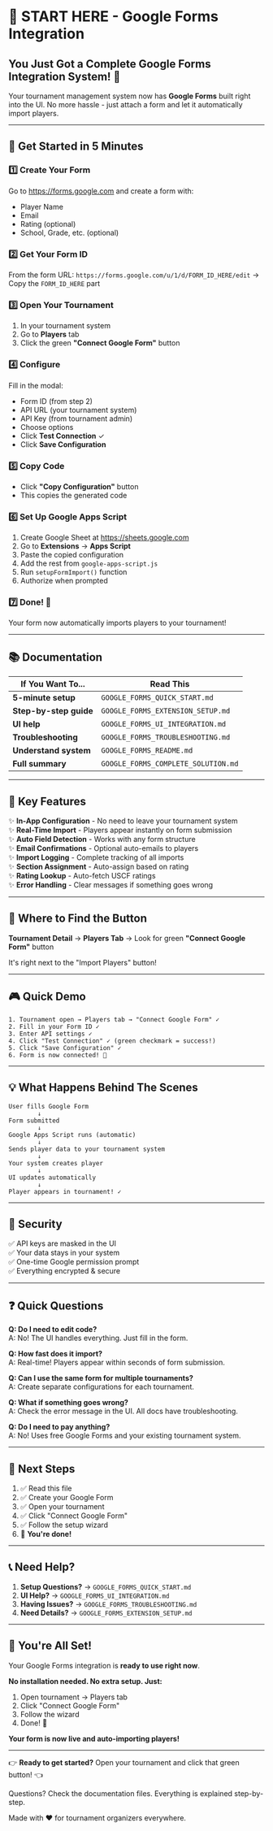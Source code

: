# 🎯 START HERE - Google Forms Integration

## You Just Got a Complete Google Forms Integration System! 🎉

Your tournament management system now has **Google Forms** built right into the UI. No more hassle - just attach a form and let it automatically import players.

---

## 🚀 Get Started in 5 Minutes

### 1️⃣ Create Your Form
Go to https://forms.google.com and create a form with:
- Player Name
- Email
- Rating (optional)
- School, Grade, etc. (optional)

### 2️⃣ Get Your Form ID
From the form URL: `https://forms.google.com/u/1/d/FORM_ID_HERE/edit`
→ Copy the `FORM_ID_HERE` part

### 3️⃣ Open Your Tournament
1. In your tournament system
2. Go to **Players** tab
3. Click the green **"Connect Google Form"** button

### 4️⃣ Configure
Fill in the modal:
- Form ID (from step 2)
- API URL (your tournament system)
- API Key (from tournament admin)
- Choose options
- Click **Test Connection** ✓
- Click **Save Configuration**

### 5️⃣ Copy Code
- Click **"Copy Configuration"** button
- This copies the generated code

### 6️⃣ Set Up Google Apps Script
1. Create Google Sheet at https://sheets.google.com
2. Go to **Extensions** → **Apps Script**
3. Paste the copied configuration
4. Add the rest from `google-apps-script.js`
5. Run `setupFormImport()` function
6. Authorize when prompted

### 7️⃣ Done! 🎉
Your form now automatically imports players to your tournament!

---

## 📚 Documentation

| If You Want To... | Read This |
|-------------------|-----------|
| **5-minute setup** | `GOOGLE_FORMS_QUICK_START.md` |
| **Step-by-step guide** | `GOOGLE_FORMS_EXTENSION_SETUP.md` |
| **UI help** | `GOOGLE_FORMS_UI_INTEGRATION.md` |
| **Troubleshooting** | `GOOGLE_FORMS_TROUBLESHOOTING.md` |
| **Understand system** | `GOOGLE_FORMS_README.md` |
| **Full summary** | `GOOGLE_FORMS_COMPLETE_SOLUTION.md` |

---

## 🎯 Key Features

✨ **In-App Configuration** - No need to leave your tournament system  
✨ **Real-Time Import** - Players appear instantly on form submission  
✨ **Auto Field Detection** - Works with any form structure  
✨ **Email Confirmations** - Optional auto-emails to players  
✨ **Import Logging** - Complete tracking of all imports  
✨ **Section Assignment** - Auto-assign based on rating  
✨ **Rating Lookup** - Auto-fetch USCF ratings  
✨ **Error Handling** - Clear messages if something goes wrong  

---

## 📍 Where to Find the Button

**Tournament Detail** → **Players Tab** → Look for green **"Connect Google Form"** button

It's right next to the "Import Players" button!

---

## 🎮 Quick Demo

```
1. Tournament open → Players tab → "Connect Google Form" ✓
2. Fill in your Form ID ✓
3. Enter API settings ✓
4. Click "Test Connection" ✓ (green checkmark = success!)
5. Click "Save Configuration" ✓
6. Form is now connected! 🎉
```

---

## 💡 What Happens Behind The Scenes

```
User fills Google Form
        ↓
Form submitted
        ↓
Google Apps Script runs (automatic)
        ↓
Sends player data to your tournament system
        ↓
Your system creates player
        ↓
UI updates automatically
        ↓
Player appears in tournament! ✓
```

---

## 🔐 Security

✅ API keys are masked in the UI  
✅ Your data stays in your system  
✅ One-time Google permission prompt  
✅ Everything encrypted & secure  

---

## ❓ Quick Questions

**Q: Do I need to edit code?**  
A: No! The UI handles everything. Just fill in the form.

**Q: How fast does it import?**  
A: Real-time! Players appear within seconds of form submission.

**Q: Can I use the same form for multiple tournaments?**  
A: Create separate configurations for each tournament.

**Q: What if something goes wrong?**  
A: Check the error message in the UI. All docs have troubleshooting.

**Q: Do I need to pay anything?**  
A: No! Uses free Google Forms and your existing tournament system.

---

## 🚀 Next Steps

1. ✅ Read this file
2. ✅ Create your Google Form
3. ✅ Open your tournament
4. ✅ Click "Connect Google Form"
5. ✅ Follow the setup wizard
6. 🎉 **You're done!**

---

## 📞 Need Help?

1. **Setup Questions?** → `GOOGLE_FORMS_QUICK_START.md`
2. **UI Help?** → `GOOGLE_FORMS_UI_INTEGRATION.md`
3. **Having Issues?** → `GOOGLE_FORMS_TROUBLESHOOTING.md`
4. **Need Details?** → `GOOGLE_FORMS_EXTENSION_SETUP.md`

---

## 🎉 You're All Set!

Your Google Forms integration is **ready to use right now**.

**No installation needed. No extra setup. Just:**
1. Open tournament → Players tab
2. Click "Connect Google Form"
3. Follow the wizard
4. Done! 🚀

**Your form is now live and auto-importing players!**

---

👉 **Ready to get started?** Open your tournament and click that green button! 👈

Questions? Check the documentation files. Everything is explained step-by-step.

Made with ❤️ for tournament organizers everywhere.

